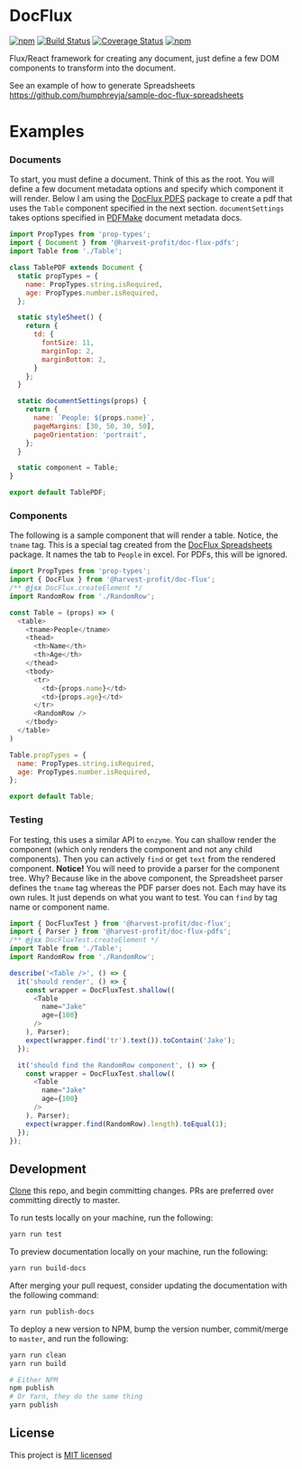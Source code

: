 # DocFlux
[![npm](https://img.shields.io/npm/v/@harvest-profit/doc-flux.svg)](https://www.npmjs.com/package/@harvest-profit/doc-flux)  [![Build Status](https://travis-ci.org/HarvestProfit/DocFlux.svg?branch=master)](https://travis-ci.org/HarvestProfit/DocFlux)  [![Coverage Status](https://coveralls.io/repos/github/HarvestProfit/DocFlux/badge.svg?branch=master)](https://coveralls.io/github/HarvestProfit/DocFlux?branch=master) [![npm](https://img.shields.io/npm/l/@harvest-profit/doc-flux.svg)](https://github.com/HarvestProfit/DocFlux/blob/master/LICENSE)

Flux/React framework for creating any document, just define a few DOM components to transform into the document.

See an example of how to generate Spreadsheets https://github.com/humphreyja/sample-doc-flux-spreadsheets

# Examples

### Documents
To start, you must define a document.  Think of this as the root.  You will define a few document metadata options and specify which component it will render.  Below I am using the [DocFlux PDFS](https://github.com/HarvestProfit/DocFlux-PDFs) package to create a pdf that uses the `Table` component specified in the next section.  `documentSettings` takes options specified in [PDFMake](https://pdfmake.github.io/docs/document-definition-object/document-medatadata/) document metadata docs.

```js
import PropTypes from 'prop-types';
import { Document } from '@harvest-profit/doc-flux-pdfs';
import Table from './Table';

class TablePDF extends Document {
  static propTypes = {
    name: PropTypes.string.isRequired,
    age: PropTypes.number.isRequired,
  };

  static styleSheet() {
    return {
      td: {
        fontSize: 11,
        marginTop: 2,
        marginBottom: 2,
      }
    };
  }

  static documentSettings(props) {
    return {
      name: `People: ${props.name}`,
      pageMargins: [30, 50, 30, 50],
      pageOrientation: 'portrait',
    };
  }

  static component = Table;
}

export default TablePDF;
```

### Components
The following is a sample component that will render a table.  Notice, the `tname` tag.  This is a special tag created from the [DocFlux Spreadsheets](https://github.com/HarvestProfit/DocFlux-Spreadsheets) package.  It names the tab to `People` in excel.  For PDFs, this will be ignored.

```js
import PropTypes from 'prop-types';
import { DocFlux } from '@harvest-profit/doc-flux';
/** @jsx DocFlux.createElement */
import RandomRow from './RandomRow';

const Table = (props) => (
  <table>
    <tname>People</tname>
    <thead>
      <th>Name</th>
      <th>Age</th>
    </thead>
    <tbody>
      <tr>
        <td>{props.name}</td>
        <td>{props.age}</td>
      </tr>
      <RandomRow />
    </tbody>
  </table>
)

Table.propTypes = {
  name: PropTypes.string.isRequired,
  age: PropTypes.number.isRequired,
};

export default Table;
```
### Testing

For testing, this uses a similar API to `enzyme`.  You can shallow render the component (which only renders the component and not any child components).  Then you can actively `find` or get `text` from the rendered component. **Notice!** You will need to provide a parser for the component tree.  Why?  Because like in the above component, the Spreadsheet parser defines the `tname` tag whereas the PDF parser does not.  Each may have its own rules.  It just depends on what you want to test. You can `find` by tag name or component name.

```js
import { DocFluxTest } from '@harvest-profit/doc-flux';
import { Parser } from '@harvest-profit/doc-flux-pdfs';
/** @jsx DocFluxTest.createElement */
import Table from './Table';
import RandomRow from './RandomRow';

describe('<Table />', () => {
  it('should render', () => {
    const wrapper = DocFluxTest.shallow((
      <Table
        name="Jake"
        age={100}
      />
    ), Parser);
    expect(wrapper.find('tr').text()).toContain('Jake');
  });

  it('should find the RandomRow component', () => {
    const wrapper = DocFluxTest.shallow((
      <Table
        name="Jake"
        age={100}
      />
    ), Parser);
    expect(wrapper.find(RandomRow).length).toEqual(1);
  });
});
```

## Development
[Clone](https://help.github.com/articles/cloning-a-repository/) this repo, and begin committing changes. PRs are preferred over committing directly to master.

To run tests locally on your machine, run the following:
```bash
yarn run test
```

To preview documentation locally on your machine, run the following:
```bash
yarn run build-docs
```

After merging your pull request, consider updating the documentation with the following command:
```bash
yarn run publish-docs
```

To deploy a new version to NPM, bump the version number, commit/merge to `master`, and run the following:
```bash
yarn run clean
yarn run build

# Either NPM
npm publish
# Or Yarn, they do the same thing
yarn publish
```

## License
This project is [MIT licensed](https://github.com/HarvestProfit/DocFlux/blob/master/LICENSE)
